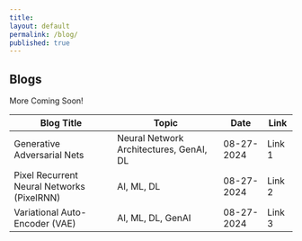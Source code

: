 ```yaml
---
title:
layout: default
permalink: /blog/
published: true
---
```


## Blogs

More Coming Soon!

| Blog Title      | Topic      | Date  | Link |
| ------------- | ------------- | -----  | ---- |
| Generative Adversarial Nets | Neural Network Architectures, GenAI, DL | 08-27-2024 | Link 1 |
| Pixel Recurrent Neural Networks (PixelRNN) | AI, ML, DL | 08-27-2024 | Link 2 |
| Variational Auto-Encoder (VAE) | AI, ML, DL, GenAI | 08-27-2024 | Link 3 |
